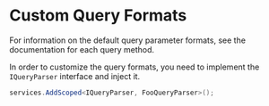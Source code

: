 # Custom Query Formats

For information on the default query parameter formats, see the documentation for each query method.

In order to customize the query formats, you need to implement the `IQueryParser` interface and inject it.

```c#
services.AddScoped<IQueryParser, FooQueryParser>();
```